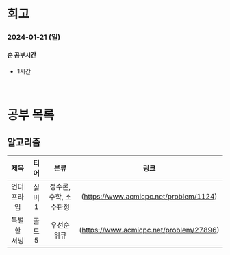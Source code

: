 # 회고

### 2024-01-21 (일)

#### 순 공부시간

- 1시간

<br>

# 공부 목록

## 알고리즘

|    제목     |  티어  |          분류          |                  링크                   |
| :---------: | :----: | :--------------------: | :-------------------------------------: |
| 언더프라임  | 실버 1 | 정수론, 수학, 소수판정 | (https://www.acmicpc.net/problem/1124)  |
| 특별한 서빙 | 골드 5 |       우선순위큐       | (https://www.acmicpc.net/problem/27896) |
